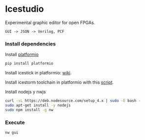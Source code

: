# Icestudio

Experimental graphic editor for open FPGAs.

    GUI -> JSON -> Verilog, PCF

### Install dependencies

Install [platformio](platformio.org)
```bash
pip install platformio
```

Install icestick in platformio: [wiki](https://github.com/bqlabs/Platformio-FPGA/wiki/Platformio-FPGA-wiki-home).

Install icestorm toolchain in platformio with this [script](https://github.com/bqlabs/Platformio-FPGA/blob/master/build-toolchain.sh).

Install nodejs y nwjs
```bash
curl -sL https://deb.nodesource.com/setup_4.x | sudo -E bash -
sudo apt-get install -y nodejs
sudo npm install -g nw
```

### Execute

```bash
nw gui
```
